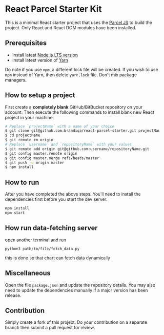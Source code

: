 # React Parcel Starter Kit

This is a minimal React starter project that uses the [Parcel JS](https://www.parceljs.org) to build the project. Only React and React DOM modules have been installed.

## Prerequisites

- Install latest [Node.js LTS version](https://nodejs.org/en/download/)
- Install latest version of [Yarn](https://classic.yarnpkg.com/en/)

Do note if you use `npm`, a different lock file will be created. If you wish to use `npm` instead of Yarn, then delete `yarn.lock` file. Don't mix package managers.

## How to setup a project

First create a **completely blank** GitHub/BitBucket repository on your account. Then execute the following commands to install blank new React project in your machine:

```bash
# Replace `projectName` with a name of your choice
$ git clone git@github.com:brandiqa/react-parcel-starter.git projectName
$ cd projectName
$ git remote rm origin
# Replace `username` and `repositoryName` with your values
$ git remote add origin git@github.com:username/repositoryName.git
$ git config master.remote origin
$ git config master.merge refs/heads/master
$ git push -u origin master
$ npm install

```

## How to run

After you have completed the above steps. You'll need to install the dependencies first before you start the dev server.

```bash
npm install
npm start
```


## How run data-fetching server

open another terminal and run
```
python3 path/to/file/fetch_data.py
```

this is done so that chart can fetch data dynamically

## Miscellaneous

Open the file `package.json` and update the repository details. You may also need to update the dependencies manually if a major version has been release.

## Contribution

Simply create a fork of this project. Do your contribution on a separate branch then submit a pull request for review.
